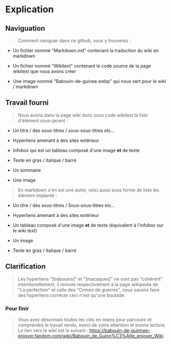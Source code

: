 # Explication

## Naviguation

> Comment naviguer dans ce github, vous y trouverez :


* Un fichier nommé "Markdown.md" contenant la traduction du wiki en markdown

* Un fichier nommé "Wikitext" contenant le code source de la page wikitext que nous avons créer

* Une image nommé "Babouin-de-guinee.webp" qui nous sert pour le wiki / markdown


## Travail fourni

> Nous avons dans la page wiki donc sous code wikitext la liste d'élément sous-jacent :

* Un titre /  des sous-titres / sous-sous-titres etc...

* Hyperliens amenant à des sites extérieur

* Infobox qui est un tableau composé d'une image **et** de texte

* Texte en gras / italique / barré

* Un sommaire

* Une image

> En markdown s'en est une autre, voici aussi sous forme de liste les élément implanté :

* Un titre / des sous-titres / Sous-sous-titres etc...

* Hyperliens amenant à des sites extérieur

* Un tableau composé d'une image **et** de texte (équivalent à l'infobox sur le wiki text)

* Un image

* Texte en gras / italique / barré

## Clarification

> Les hyperliens "[babouins]" et "[macaques]" ne sont pas "cohérent" intentionellement, il renvoie respectivement à la page wikipedia de "La perfection" et celle des "Crimes de guerres", nous savons faire des hyperliens correcte ceci n'est qu'une boutade.

### Pour finir

> Vous avez désormais toutes les clés en mains pour parcourir et comprendre le travail rendu, merci de votre attention et bonne lecture.
> Le lien vers le wiki est le suivant : https://babouin-de-guinnee-enjoyer.fandom.com/wiki/Babouin_de_Guinn%C3%A9e_enjoyer_Wiki
